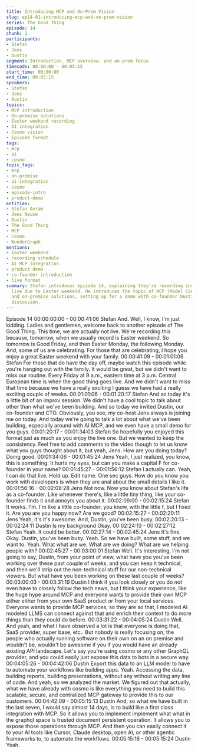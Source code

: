 ```yaml
---
title: Introducing MCP and On-Prem Vision
slug: ep14-01-introducing-mcp-and-on-prem-vision
series: The Good Thing
episode: 14
chunk: 1
participants:
- Stefan
- Jens
- Dustin
segment: Introduction, MCP overview, and on-prem focus
timecode: 00:00:00 - 00:05:15
start_time: 00:00:00
end_time: 00:05:15
speakers:
- Stefan
- Jens
- Dustin
topics:
- MCP introduction
- On-premise solutions
- Easter weekend recording
- AI integration
- Cosmo vision
- Episode format
tags:
- mcp
- ai
- cosmo
topic_tags:
- mcp
- on-premise
- ai-integration
- cosmo
- episode-intro
- product-demo
entities:
- Stefan Avram
- Jens Neuse
- Dustin
- The Good Thing
- MCP
- Cosmo
- WunderGraph
mentions:
- Easter weekend
- recording schedule
- AI MCP integration
- product demo
- co-founder introduction
- live format
summary: Stefan introduces episode 14, explaining they're recording instead of going
  live due to Easter weekend. He introduces the topic of MCP (Model Context Protocol)
  and on-premise solutions, setting up for a demo with co-founder Dustin joining the
  discussion.
---
```

Episode 14
00:00:00:00 - 00:00:41:06
Stefan
And. Well, I know, I'm just kidding. Ladies and gentlemen, welcome back to another episode of
The Good Thing. This time, we are actually not live. We're recording this because, tomorrow,
when we usually record is Easter weekend. So tomorrow is Good Friday, and then Easter
Monday, the following Monday. And, some of us are celebrating. For those that are celebrating, I
hope you enjoy a great Easter weekend with your family.
00:00:41:09 - 00:01:01:06
Stefan
For those that do have the day off, maybe watch this episode while you're hanging out with the
family. It would be great, but we didn't want to miss our routine. Every Friday at 9 a.m., eastern
time at 3 p.m. Central European time is when the good thing goes live. And we didn't want to
miss that time because we have a really exciting I guess we have had a really exciting couple of
weeks.
00:01:01:06 - 00:01:20:17
Stefan
And so today it's a little bit of an improv session. We didn't have a cool topic to talk about other
than what we've been building. And so today we invited Dustin, our co-founder and CTO.
Obviously, you see, my co-host Jens always is joining me on today. And today we're going to
talk a lot about what we've been building, especially around with AI MCP, and we even have a
small demo for you guys.
00:01:20:17 - 00:01:34:03
Stefan
So hopefully you enjoyed this format just as much as you enjoy the live one. But we wanted to
keep the consistency. Feel free to add comments to the video though to let us know what you
guys thought about it, but yeah, Jens. How are you doing today? Doing good.
00:01:34:06 - 00:01:45:24
Jens
Yeah, I just realized, you know, this is something. It hurts my eyes, but can you make a capital F
for co-founder in your name?
00:01:45:27 - 00:01:56:12
Stefan
I actually can. Yeah, I can do that live. Hold up. Edit name. One sec guys. How do you know you
work with developers is when they are anal about the small details I like it.
00:01:56:16 - 00:02:08:28
Jens
Not now. Now you know about Stefan's life as a co-founder. Like whenever there's, like a little
tiny thing, like your co-founder finds it and annoyts you about it.
00:02:09:00 - 00:02:15:24
Stefan
It works. I'm. I'm like a little co-founder, you know, with the little f, but I fixed it. Are you are you
happy now? Are we good?
00:02:15:27 - 00:02:20:11
Jens
Yeah, it's it's awesome. And, Dustin, you've been busy.
00:02:20:13 - 00:02:24:11
Dustin
Is my background Okay.
00:02:24:13 - 00:02:27:12
Stefan
Yeah. It could be better.
00:02:27:14 - 00:02:45:24
Jens
It's fine. Okay. Dustin, you've been busy. Yeah. So we have built, some stuff, and we want to.
Yeah. What what are we. What are we doing? What are we helping people with?
00:02:45:27 - 00:03:00:01
Stefan
Well. It's interesting, I'm not going to say, Dustin, from your point of view, what have you you've
been working over these past couple of weeks, and you can keep it technical, and then we'll
strip out the non-technical stuff for our non-technical viewers. But what have you been working
on these last couple of weeks?
00:03:00:03 - 00:03:31:19
Dustin
I think if you look closely or you do not even have to closely follow the tech news, but I think
your experience, like the huge hype around MCP and everyone wants to provide their own MCP
either either from your own SaaS product or from your local services. Everyone wants to provide
MCP services, so they are so that, I modeled AI modeled LLMS can connect against that and
enrich their context to do more things than they could do before.
00:03:31:22 - 00:04:05:24
Dustin
Well. And yeah, and what I have observed a lot is that everyone is doing that, SaaS provider,
super base, etc.. But nobody is really focusing on, the people who actually running software on
their own on an on premise and wouldn't be, wouldn't be awesome if you if you would have an
already existing API landscape. Let's say you're using cosmo or any other GraphQL provider,
and you could easily just expose this data to bots in a secure way.
00:04:05:26 - 00:04:42:06
Dustin
Export this data to an LLM model to have to automate your workflows like building apps. Yeah.
Accessing the data, building reports, building presentations, without any without writing any line
of code. And yeah, so we analyzed the market. We figured out that actually, what we have
already with cosmo is like everything you need to build this scalable, secure, and centralized
MCP gateway to provide this to our customers.
00:04:42:09 - 00:05:15:13
Dustin
And, so what we have built in the last seven, I would say almost 14 days, is to build like a first
class integration with MCP. So it allows you to implement implement what what in the graphql
space is trusted document persistent operation. It allows you to expose those operations
through MCP. And then you can easily connect it to your AI tools like Cursor, Claude desktop,
open AI, or other agentic frameworks to, to automate the workflows.
00:05:15:16 - 00:05:15:24
Dustin
Yeah.
